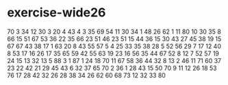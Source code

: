 # exercise-wide26
70
3
34
12
30
3
20
4
43
4
3
35
69
54
11
30
34
1
48
26
62
1
11
80
10
30
35
8
66
15
51
67
53
36
22
35
66
23
51
46
23
51
15
44
36
15
30
43
27
45
38
19
15
67
67
43
38
17
1
63
20
8
43
55
57
5
4
25
33
35
38
28
5
52
56
29
7
17
12
40
8
53
17
16
26
17
35
65
59
42
55
63
19
23
16
56
35
44
67
52
8
12
7
52
57
19
24
15
13
32
13
5
88
3
1
87
1
24
18
70
11
67
58
36
44
32
8
13
2
46
11
71
60
37
23
22
42
21
29
45
43
6
32
37
65
70
2
36
1
28
43
15
50
70
9
11
12
26
18
53
76
17
28
42
32
26
28
38
34
26
62
60
68
73
12
32
33
80

